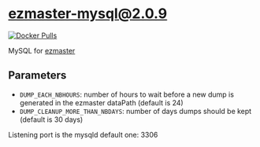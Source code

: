 # ezmaster-mysql@2.0.9

[![Docker Pulls](https://img.shields.io/docker/pulls/inistcnrs/ezmaster-mysql.svg)](https://registry.hub.docker.com/u/inistcnrs/ezmaster-mysql/)

MySQL for [ezmaster](https://github.com/Inist-CNRS/ezmaster)

## Parameters

* ``DUMP_EACH_NBHOURS``: number of hours to wait before a new dump is generated in the ezmaster dataPath (default is 24)
* ``DUMP_CLEANUP_MORE_THAN_NBDAYS``: number of days dumps should be kept (default is 30 days)

Listening port is the mysqld default one: 3306
